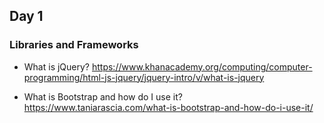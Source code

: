 ## Day 1


### Libraries and Frameworks

- What is jQuery? https://www.khanacademy.org/computing/computer-programming/html-js-jquery/jquery-intro/v/what-is-jquery

- What is Bootstrap and how do I use it? https://www.taniarascia.com/what-is-bootstrap-and-how-do-i-use-it/
